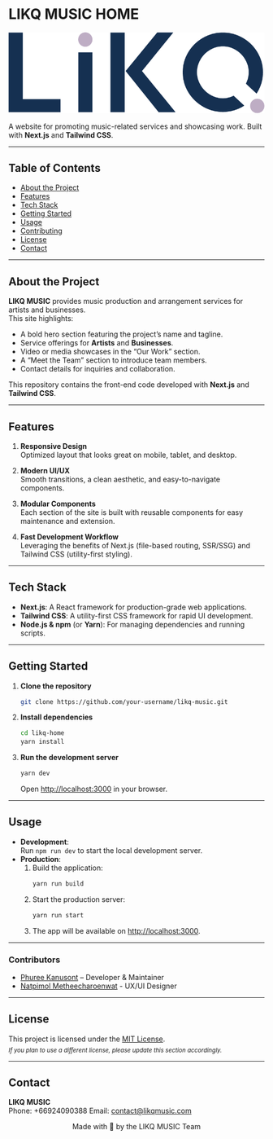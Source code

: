 # LIKQ MUSIC HOME

![LIKQ MUSIC Logo](./public/logo.png)

A website for promoting music-related services and showcasing work. Built with **Next.js** and **Tailwind CSS**.

---

## Table of Contents

- [About the Project](#about-the-project)
- [Features](#features)
- [Tech Stack](#tech-stack)
- [Getting Started](#getting-started)
- [Usage](#usage)
- [Contributing](#contributing)
- [License](#license)
- [Contact](#contact)

---

## About the Project

**LIKQ MUSIC** provides music production and arrangement services for artists and businesses.  
This site highlights:
- A bold hero section featuring the project’s name and tagline.
- Service offerings for **Artists** and **Businesses**.
- Video or media showcases in the “Our Work” section.
- A “Meet the Team” section to introduce team members.
- Contact details for inquiries and collaboration.

This repository contains the front-end code developed with **Next.js** and **Tailwind CSS**.

---

## Features

1. **Responsive Design**  
   Optimized layout that looks great on mobile, tablet, and desktop.

2. **Modern UI/UX**  
   Smooth transitions, a clean aesthetic, and easy-to-navigate components.

3. **Modular Components**  
   Each section of the site is built with reusable components for easy maintenance and extension.

4. **Fast Development Workflow**  
   Leveraging the benefits of Next.js (file-based routing, SSR/SSG) and Tailwind CSS (utility-first styling).

---

## Tech Stack

- **Next.js**: A React framework for production-grade web applications.
- **Tailwind CSS**: A utility-first CSS framework for rapid UI development.
- **Node.js & npm** (or **Yarn**): For managing dependencies and running scripts.

---

## Getting Started

1. **Clone the repository**  
   ```bash
   git clone https://github.com/your-username/likq-music.git
   ```
2. **Install dependencies**
   ```bash
   cd likq-home
   yarn install
   ```
3. **Run the development server**
   ```bash
   yarn dev
   ```
   Open [http://localhost:3000](http://localhost:3000) in your browser.

---

## Usage

- **Development**:  
  Run `npm run dev` to start the local development server.
- **Production**:
    1. Build the application:
       ```bash
       yarn run build
       ```
    2. Start the production server:
       ```bash
       yarn run start
       ```
    3. The app will be available on [http://localhost:3000](http://localhost:3000).

---
### Contributors

- [Phuree Kanusont](https://yora.slippingsloth.com/) – Developer & Maintainer
- [Natpimol Metheecharoenwat](#) - UX/UI Designer

---

## License

This project is licensed under the [MIT License](LICENSE).  
<sub>*If you plan to use a different license, please update this section accordingly.*</sub>

---

## Contact

**LIKQ MUSIC**  
Phone: +66924090388
Email: contact@likqmusic.com

<p align="center">
  Made with 💙 by the LIKQ MUSIC Team
</p>
